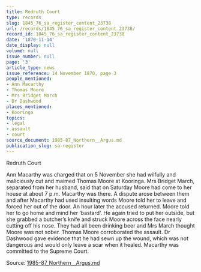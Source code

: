 ```yaml
---
title: Redruth Court
type: records
slug: 1845_76_sa_register_content_23738
url: /records/1845_76_sa_register_content_23738/
record_id: 1845_76_sa_register_content_23738
date: '1870-11-14'
date_display: null
volume: null
issue_number: null
page: '3'
article_type: news
issue_reference: 14 November 1870, page 3
people_mentioned:
- Ann Macarthy
- Thomas Moore
- Mrs Bridget March
- Dr Dashwood
places_mentioned:
- Kooringa
topics:
- legal
- assault
- court
source_document: 1985-87_Northern__Argus.md
publication_slug: sa-register
---
```


Redruth Court

Ann Macarthy was charged that on 5 November she had wilfully and maliciously cut and maimed Thomas Moore at Kooringa.  Mrs Bridget March, separated from her husband, said that on Saturday Moore had come to her house at about 7 p.m.  Macarthy was there.  A dispute arose between them and after Macarthy had used insulting words Moore told her to leave and forced her out of the door.  An hour later the accused returned.  Moore told her to go home and mind her ‘bastard’.  He again tried to put her outside, but she grabbed a butcher’s knife and struck Moore across the face nearly cutting off his nose.  They had all been drinking beer and Mrs March thought Moore was not sober.  Thomas Moore corroborated the assault.  Dr Dashwood gave evidence that he had sewn up the wound, which was not dangerous and would only leave a scar when it healed.  Macarthy was committed to the Supreme Court.

Source: [1985-87_Northern__Argus.md](/downloads/markdown/1985-87_Northern__Argus.md)
